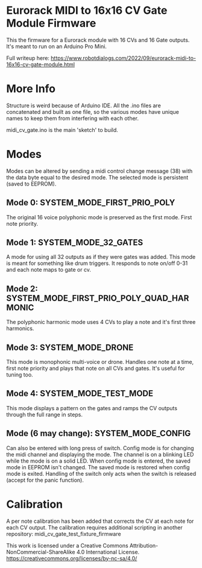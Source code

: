 # Eurorack MIDI to 16x16 CV Gate Module Firmware

This the firmware for a Eurorack module with 16 CVs and 16 Gate outputs. It's meant to run on an Arduino Pro Mini.

Full writeup here: https://www.robotdialogs.com/2022/09/eurorack-midi-to-16x16-cv-gate-module.html

# More Info
Structure is weird because of Arduino IDE. All the .ino files are concatenated and built as one file, so the various modes have unique names to keep them from interfering with each other.

midi_cv_gate.ino is the main 'sketch' to build.

# Modes
Modes can be altered by sending a midi control change message (38) with the data byte equal to the desired mode. The selected mode is persistent (saved to EEPROM).

## Mode 0: SYSTEM_MODE_FIRST_PRIO_POLY
The original 16 voice polyphonic mode is preserved as the first mode. First note priority.

## Mode 1: SYSTEM_MODE_32_GATES
A mode for using all 32 outputs as if they were gates was added. This mode is meant for something like drum triggers. It responds to note on/off 0-31 and each note maps to gate or cv.

## Mode 2: SYSTEM_MODE_FIRST_PRIO_POLY_QUAD_HARMONIC
The polyphonic harmonic mode uses 4 CVs to play a note and it's first three harmonics.

## Mode 3: SYSTEM_MODE_DRONE
This mode is monophonic multi-voice or drone. Handles one note at a time, first note priority and plays that note on all CVs and gates. It's useful for tuning too.

## Mode 4: SYSTEM_MODE_TEST_MODE
This mode displays a pattern on the gates and ramps the CV outputs through the full range in steps.

## Mode (6 may change): SYSTEM_MODE_CONFIG
Can also be entered with long press of switch.
Config mode is for changing the midi channel and displaying the mode. The channel is on a blinking LED while the mode is on a solid LED. When config mode is entered, the saved mode in EEPROM isn't changed. The saved mode is restored when config mode is exited. Handling of the switch only acts when the switch is released (accept for the panic function).

# Calibration
A per note calibration has been added that corrects the CV at each note for each CV output. The calibration requires additional scripting in another repository: midi_cv_gate_test_fixture_firmware

This work is licensed under a Creative Commons Attribution-NonCommercial-ShareAlike 4.0 International License. https://creativecommons.org/licenses/by-nc-sa/4.0/